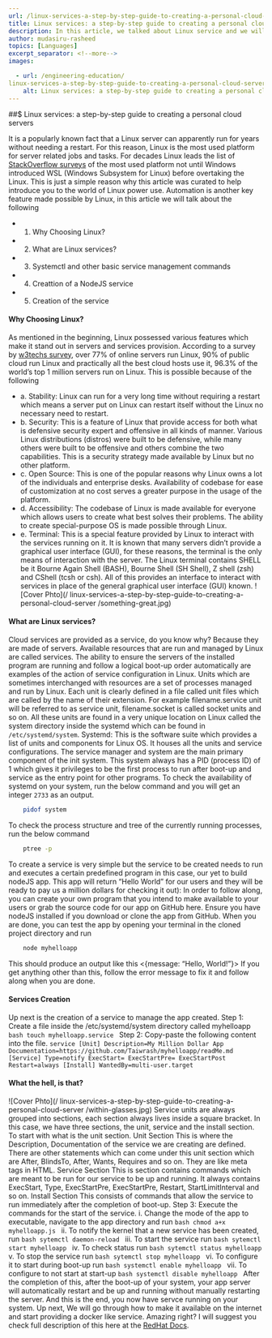 ```yaml
---
url: /linux-services-a-step-by-step-guide-to-creating-a-personal-cloud-server
title: Linux services: a step-by-step guide to creating a personal cloud server
description: In this article, we talked about Linux service and we will build one completely from scratch.
author: mudasiru-rasheed
topics: [Languages]
excerpt_separator: <!--more-->
images:

  - url: /engineering-education/
linux-services-a-step-by-step-guide-to-creating-a-personal-cloud-server/hero.jpg
    alt: Linux services: a step-by-step guide to creating a personal cloud server Hero Image
---
```


##$  Linux services: a step-by-step guide to creating a personal cloud servers

It is a popularly known fact that a Linux server can apparently run for years without needing a restart. For this reason, Linux is the most used platform for server related jobs and tasks. For decades Linux leads the list of [StackOverflow surveys](https://insights.stackoverflow.com/survey/2019) of the most used platform not until Windows introduced WSL (Windows Subsystem for Linux) before overtaking the Linux. This is just a simple reason why this article was curated to help introduce you to the world of Linux power use.  Automation is another key feature made possible by Linux, in this article we will talk about the following
-   1.  Why Choosing Linux?
-   2.  What are Linux services?
-   3.  Systemctl and other basic service management commands
-   4.  Creattion of a NodeJS service
-   5.  Creation of the service
 
#### Why Choosing Linux?
As mentioned in the beginning, Linux possessed various features which make it stand out in servers and services provision. According to a survey by [w3techs survey](http://w3techs.com/technologies/overview/operating_system/all), over 77% of online servers run Linux, 90% of public cloud run Linux and practically all the best cloud hosts use it, 96.3% of the world’s top 1 million servers run on Linux. This is possible because of the following
-   a.       Stability: Linux can run for a very long time without requiring a restart which means a server put on Linux can restart itself without the Linux no necessary need to restart.
-   b.       Security: This is a feature of Linux that provide access for both what is defensive security expert and offensive in all kinds of manner. Various Linux distributions (distros) were built to be defensive, while many others were built to be offensive and others combine the two capabilities. This is a security strategy made available by Linux but no other platform.
-   c.       Open Source: This is one of the popular reasons why Linux owns a lot of the individuals and enterprise desks.  Availability of codebase for ease of customization at no cost serves a greater purpose in the usage of the platform.
-   d.       Accessibility: The codebase of Linux is made available for everyone which allows users to create what best solves their problems. The ability to create special-purpose OS is made possible through Linux.
-   e.       Terminal: This is a special feature provided by Linux to interact with the services running on it. It is known that many servers didn’t provide a graphical user interface (GUI), for these reasons, the terminal is the only means of interaction with the server. The Linux terminal contains SHELL be it Bourne Again Shell (BASH), Bourne Shell (SH Shell), Z shell (zsh) and CShell (tcsh or csh). All of this provides an interface to interact with services in place of the general graphical user interface (GUI) known.
![Cover Phto](/
linux-services-a-step-by-step-guide-to-creating-a-personal-cloud-server
/something-great.jpg)
#### What are Linux services?
Cloud services are provided as a service, do you know why? Because they are made of servers. Available resources that are run and managed by Linux are called services. The ability to ensure the servers of the installed program are running and follow a logical boot-up order automatically are examples of the action of service configuration in Linux.  Units which are sometimes interchanged with resources are a set of processes managed and run by Linux. Each unit is clearly defined in a file called unit files which are called by the name of their extension. For example filename.service unit will be referred to as service unit, filename.socket is called socket units and so on. All these units are found in a very unique location on Linux called the system directory inside the systemd which can be found in ```/etc/systemd/system```.
Systemd: This is the software suite which provides a list of units and components for Linux OS. It houses all the units and service configurations. The service manager and system are the main primary component of the init system. This system always has a PID (process ID) of 1 which gives it privileges to be the first process to run after boot-up and service as the entry point for other programs.
To check the availability of systemd on your system, run the below command and you will get an integer ```2733``` as an output.
```bash
    pidof system
```
To check the process structure and tree of the currently running processes, run the below command
```bash
    ptree -p
```
To create a service is very simple but the service to be created needs to run and executes a certain predefined program in this case, our yet to build nodeJS app. This app will return “Hello World” for our users and they will be ready to pay us a million dollars for checking it out):
In order to follow along, you can create your own program that you intend to make available to your users or grab the source code for our app on GitHub here. Ensure you have nodeJS installed if you download or clone the app from GitHub. When you are done, you can test the app by opening your terminal in the cloned project directory and run
```bash
    node myhelloapp
```
This should produce an output like this
<{message: “Hello, World!”}>
If you get anything other than this, follow the error message to fix it and follow along when you are done.

#### Services Creation
Up next is the creation of a service to manage the app created.
Step 1: Create a file inside the /etc/systemd/system directory called myhelloapp
    ```bash
       touch myhelloapp.service
    ```
Step 2: Copy-paste the following content into the file.
    ```service
        [Unit]
        Description=My Million Dollar App
        Documentation=https://github.com/Taiwrash/myhelloapp/readMe.md
        [Service]
        Type=notify
        ExecStart=
        ExecStartPre=
        ExecStartPost
        Restart=always
        [Install]
        WantedBy=multi-user.target
    ```
####    What the hell, is that?
![Cover Phto](/
linux-services-a-step-by-step-guide-to-creating-a-personal-cloud-server
/within-glasses.jpg)
Service units are always grouped into sections, each section always lives inside a square bracket. In this case, we have three sections, the unit, service and the install section. To start with what is the unit section.
Unit Section
This is where the Description, Documentation of the service we are creating are defined. There are other statements which can come under this unit section which are After, BlindsTo, After, Wants, Requires and so on. They are like meta tags in HTML.
Service Section
This is section contains commands which are meant to be run for our service to be up and running. It always contains ExecStart, Type, ExecStartPre, ExecStartPre, Restart, StartLimitInterval and so on.
Install Section
This consists of commands that allow the service to run immediately after the completion of boot-up.
Step 3: Execute the commands for the start of the service.
i.                     Change the mode of the app to executable, navigate to the app directory and run
    ```bash
    chmod a+x myhelloapp.js
    ```
ii.                   To notify the kernel that a new service has been created, run
    ```bash
    sytemctl daemon-reload
    ```
iii.                 To start the service run
    ```bash
    sytemctl start myhelloapp
    ```
iv.                 To check status run
    ```bash
    sytemctl status myhelloapp
    ```
v.                   To stop the service run
    ```bash
    sytemctl stop myhelloapp
    ```
vi.                 To configure it to start during boot-up run
    ```bash
    systemctl enable myhelloapp
    ```
vii.                To configure to not start at start-up
    ```bash
    systemctl disable myhelloapp
    ```
After the completion of this, after the boot-up of your system, your app server will automatically restart and be up and running without manually restarting the server. And this is the end, you now have servce running on your system. Up next, We will go through how to make it available on the internet and start providing a docker like service. Amazing right? I will suggest you check full description of this here at the [RedHat Docs](https://access.redhat.com/documentation/en-us/red_hat_enterprise_linux/6/html/v2v_guide/chap-v2v_guide-p2v_migration_converting_physical_machines_to_virtual_machines?msclkid=f30b79e1c7ed11ec9cdc09dd5521246e).

